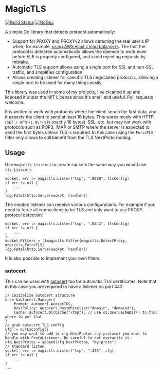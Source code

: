 # MagicTLS

[![Build Status](https://github.com/KarpelesLab/magictls/workflows/Go/badge.svg)](https://github.com/KarpelesLab/magictls/actions)
[![GoDoc](https://godoc.org/github.com/KarpelesLab/magictls?status.svg)](https://godoc.org/github.com/KarpelesLab/magictls)

A simple Go library that detects protocol automatically:

* Support for PROXY and PROXYv2 allows detecting the real user's IP when, for example, [using AWS elastic load balancers](https://docs.aws.amazon.com/elasticloadbalancing/latest/classic/enable-proxy-protocol.html). The fact the protocol is detected automatically allows the daemon to work even before ELB is properly configured, and avoid rejecting requests by mistake.
* Automatic TLS support allows using a single port for SSL and non-SSL traffic, and simplifies configuration.
* Allows creating listener for specific TLS negociated protocols, allowing a single port to be used for many things easily.

This library was used in some of my projects, I've cleaned it up and licensed it under the MIT License since it's small and useful. Pull requests welcome.

It is written to work with protocols where the client sends the first data, and it expects the client to send at least 16 bytes. This works nicely with HTTP (`GET / HTTP/1.0\r\n` is exactly 16 bytes), SSL, etc. but may not work with protocols such as POP3, IMAP or SMTP where the server is expected to send the first bytes unless TLS is required. In this case using the `ForceTLS` filter only allows to still benefit from the TLS NextProto routing.

## Usage

Use `magictls.Listen()` to create sockets the same way you would use `tls.Listen()`.

	socket, err := magictls.Listen("tcp", ":8080", tlsConfig)
	if err != nil {
		...
	}
	log.Fatal(http.Serve(socket, handler))

The created listener can receive various configurations. For example if you need to force all connections to be TLS and only want to use PROXY protocol detection:

	socket, err := magictls.Listen("tcp", ":8443", tlsConfig)
	if err != nil {
		...
	}
	socket.Filters = []magictls.Filter{magictls.DetectProxy, magictls.ForceTLS}
	log.Fatal(http.Serve(socket, handler))

It is also possible to implement your own filters.

### autocert

This can be used with [autocert](https://godoc.org/golang.org/x/crypto/acme/autocert) too for automatic TLS certificates. Note that in this case you are required to have a listener on port 443.

	// initialize autocert structure
	m := &autocert.Manager{
		Prompt: autocert.AcceptTOS,
		HostPolicy: autocert.HostWhitelist("domain", "domain2"),
		Cache: autocert.DirCache("/tmp"), // use os.UserCacheDir() to find where to put that
	}
	// grab autocert TLS config
	cfg := m.TLSConfig()
	// you may want to add to cfg.NextProtos any protocol you want to handle with ProtoListener. Be careful to not overwrite it.
	cfg.NextProtos = append(cfg.NextProtos, "my-proto")
	// standard listen
	socket, err := magictls.Listen("tcp", ":443", cfg)
	if err != nil {
		...
	}
	...

